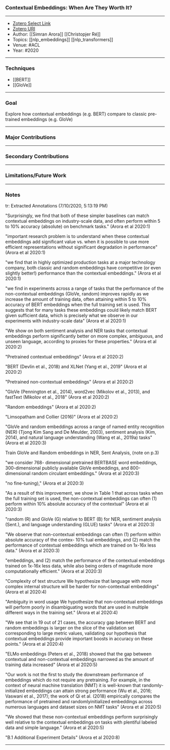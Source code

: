 ### Contextual Embeddings: When Are They Worth It?

---
- [Zotero Select Link](zotero://select/groups/2480461/items/ZEYDNTTB)
- [Zotero URI](https://www.zotero.org/groups/2480461/items/ZEYDNTTB)
- Author: [[Simran Arora]] [[Christopjer Ré]]
- Topics: [[nlp_embeddings]] [[nlp_transformers]]
- Venue: #ACL
- Year: #2020
---

### Techniques
- [[BERT]]
- [[GloVe]]

---
### Goal
Explore how contextual embeddings (e.g. BERT) compare to classic pre-trained embeddings (e.g. GloVe)

---
### Major Contributions

---
### Secondary Contributions

---
### Limitations/Future Work

---
### Notes
tr: Extracted Annotations (7/10/2020, 5:13:19 PM)

"Surprisingly, we find that both of these simpler baselines can match contextual embeddings on industry-scale data, and often perform within 5 to 10% accuracy (absolute) on benchmark tasks." (Arora et al 2020:1)

"important research problem is to understand when these contextual embeddings add significant value vs. when it is possible to use more efficient representations without significant degradation in performance" (Arora et al 2020:1)

"we find that in highly optimized production tasks at a major technology company, both classic and random embeddings have competitive (or even slightly better!) performance than the contextual embeddings." (Arora et al 2020:1)

"we find in experiments across a range of tasks that the performance of the non-contextual embeddings (GloVe, random) improves rapidly as we increase the amount of training data, often attaining within 5 to 10% accuracy of BERT embeddings when the full training set is used. This suggests that for many tasks these embeddings could likely match BERT given sufficient data, which is precisely what we observe in our experiments with industry-scale data" (Arora et al 2020:1)

"We show on both sentiment analysis and NER tasks that contextual embeddings perform significantly better on more complex, ambiguous, and unseen language, according to proxies for these properties." (Arora et al 2020:2)

"Pretrained contextual embeddings" (Arora et al 2020:2)

"BERT (Devlin et al., 2018) and XLNet (Yang et al., 2019" (Arora et al 2020:2)

"Pretrained non-contextual embeddings" (Arora et al 2020:2)

"GloVe (Pennington et al., 2014), word2vec (Mikolov et al., 2013), and fastText (Mikolov et al., 2018" (Arora et al 2020:2)

"Random embeddings" (Arora et al 2020:2)

"Limsopatham and Collier (2016)" (Arora et al 2020:2)

"GloVe and random embeddings across a range of named entity recognition (NER) (Tjong Kim Sang and De Meulder, 2003), sentiment analysis (Kim, 2014), and natural language understanding (Wang et al., 2019a) tasks" (Arora et al 2020:3)

Train GloVe and Random embeddings in NER, Sent Analysis, (note on p.3)




"we consider 768- dimensional pretrained BERTBASE word embeddings, 300-dimensional publicly available GloVe embeddings, and 800-dimensional random circulant embeddings." (Arora et al 2020:3)

"no fine-tuning)," (Arora et al 2020:3)

"As a result of this improvement, we show in Table 1 that across tasks when the full training set is used, the non-contextual embeddings can often (1) perform within 10% absolute accuracy of the contextual" (Arora et al 2020:3)

"random (R) and GloVe (G) relative to BERT (B) for NER, sentiment analysis (Sent.), and language understanding (GLUE) tasks" (Arora et al 2020:3)

"We observe that non-contextual embeddings can often (1) perform within absolute accuracy of the contex- 10% tual embeddings, and (2) match the performance of contextual embeddings which are trained on 1x-16x less data." (Arora et al 2020:3)

"embeddings, and (2) match the performance of the contextual embeddings trained on 1x-16x less data, while also being orders of magnitude more computationally efficient." (Arora et al 2020:3)

"Complexity of text structure We hypothesize that language with more complex internal structure will be harder for non-contextual embeddings" (Arora et al 2020:4)

"Ambiguity in word usage We hypothesize that non-contextual embeddings will perform poorly in disambiguating words that are used in multiple different ways in the training set." (Arora et al 2020:4)

"We see that in 19 out of 21 cases, the accuracy gap between BERT and random embeddings is larger on the slice of the validation set corresponding to large metric values, validating our hypothesis that contextual embeddings provide important boosts in accuracy on these points." (Arora et al 2020:4)

"ELMo embeddings (Peters et al., 2018) showed that the gap between contextual and non-contextual embeddings narrowed as the amount of training data increased" (Arora et al 2020:5)

"Our work is not the first to study the downstream performance of embeddings which do not require any pretraining. For example, in the context of neural machine translation (NMT) it is well-known that randomly-initialized embeddings can attain strong performance (Wu et al., 2016; Vaswani et al., 2017); the work of Qi et al. (2018) empirically compares the performance of pretrained and randomlyinitialized embeddings across numerous languages and dataset sizes on NMT tasks" (Arora et al 2020:5)

"We showed that these non-contextual embeddings perform surprisingly well relative to the contextual embeddings on tasks with plentiful labeled data and simple language." (Arora et al 2020:5)

"B.1 Additional Experiment Details" (Arora et al 2020:8)

---